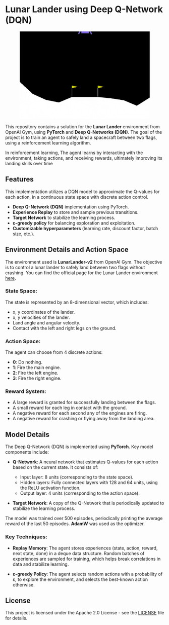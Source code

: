 # Lunar Lander using Deep Q-Network (DQN)

<p align="center">
  <img height=275 src="dqn-run.gif" >
</p>

This repository contains a solution for the **Lunar Lander** environment from OpenAI Gym, using **PyTorch** and **Deep Q-Networks (DQN)**. The goal of the project is to train an agent to safely land a spacecraft between two flags, using a reinforcement learning algorithm. 

In reinforcement learning, The agent learns by interacting with the environment, taking actions, and receiving rewards, ultimately improving its landing skills over time


## Features

This implementation utilizes a DQN model to approximate the Q-values for each action, in a continuous state space with discrete action control.

- **Deep Q-Network (DQN)** implementation using PyTorch.
- **Experience Replay** to store and sample previous transitions.
- **Target Network** to stabilize the learning process.
- **ε-greedy policy** for balancing exploration and exploitation.
- **Customizable hyperparameters** (learning rate, discount factor, batch size, etc.).


## Environment Details and Action Space

The environment used is **LunarLander-v2** from OpenAI Gym. The objective is to control a lunar lander to safely land between two flags without crashing. You can find the official page for the Lunar Lander environment [here](https://gymnasium.farama.org/environments/box2d/lunar_lander/).


### State Space:
The state is represented by an 8-dimensional vector, which includes:
- x, y coordinates of the lander.
- x, y velocities of the lander.
- Land angle and angular velocity.
- Contact with the left and right legs on the ground.

### Action Space:
The agent can choose from 4 discrete actions:
- **0**: Do nothing.
- **1**: Fire the main engine.
- **2**: Fire the left engine.
- **3**: Fire the right engine.

### Reward System:
- A large reward is granted for successfully landing between the flags.
- A small reward for each leg in contact with the ground.
- A negative reward for each second any of the engines are firing.
- A negative reward for crashing or flying away from the landing area.


## Model Details

The Deep Q-Network (DQN) is implemented using **PyTorch**. Key model components include:

- **Q-Network**: A neural network that estimates Q-values for each action based on the current state. It consists of:
    - Input layer: 8 units (corresponding to the state space).
    - Hidden layers: Fully connected layers with 128 and 64 units, using the ReLU activation function.
    - Output layer: 4 units (corresponding to the action space).
  
- **Target Network**: A copy of the Q-Network that is periodically updated to stabilize the learning process.

The model was trained over 500 episodes, periodically printing the average reward of the last 50 episodes. **AdamW** was used as the optimizer.

### Key Techniques:

- **Replay Memory**: The agent stores experiences (state, action, reward, next state, done) in a deque data structure. Random batches of experiences are sampled for training, which helps break correlations in data and stabilize learning.

- **ε-greedy Policy**: The agent selects random actions with a probability of ε, to explore the environment, and selects the best-known action otherwise.


## License
This project is licensed under the Apache 2.0 License - see the [LICENSE](LICENSE) file for details.
